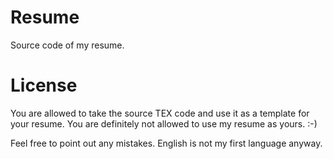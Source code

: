 # Resume

Source code of my resume.

# License

You are allowed to take the source TEX code and use it as a template for your resume.
You are definitely not allowed to use my resume as yours. :-)

Feel free to point out any mistakes.
English is not my first language anyway.
